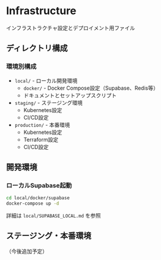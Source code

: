 # Infrastructure

インフラストラクチャ設定とデプロイメント用ファイル

## ディレクトリ構成

### 環境別構成
- `local/` - ローカル開発環境
  - `docker/` - Docker Compose設定（Supabase、Redis等）
  - ドキュメントとセットアップスクリプト
- `staging/` - ステージング環境
  - Kubernetes設定
  - CI/CD設定
- `production/` - 本番環境
  - Kubernetes設定
  - Terraform設定
  - CI/CD設定

## 開発環境

### ローカルSupabase起動
```bash
cd local/docker/supabase
docker-compose up -d
```

詳細は `local/SUPABASE_LOCAL.md` を参照

## ステージング・本番環境

（今後追加予定）